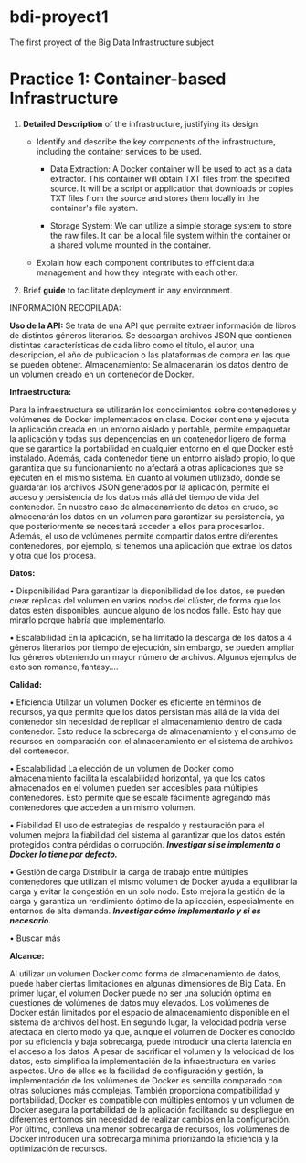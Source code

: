 # bdi-proyect1
The first proyect of the Big Data Infrastructure subject

# Practice 1: Container-based Infrastructure

1. **Detailed Description** of the infrastructure, justifying its design.

    * Identify and describe the key components of the infrastructure, including the container services to be used.

        - Data Extraction: A Docker container will be used to act as a data extractor. This container will obtain TXT files from the specified source. It will be a script or application that downloads or copies TXT files from the source and stores them locally in the container's file system.

        - Storage System: We can utilize a simple storage system to store the raw files. It can be a local file system within the container or a shared volume mounted in the container.

    * Explain how each component contributes to efficient data management and how they integrate with each other.

2. Brief **guide** to facilitate deployment in any environment.



INFORMACIÓN RECOPILADA:

**Uso de la API:** 
Se trata de una API que permite extraer información de libros de distintos géneros literarios. Se descargan archivos JSON que contienen distintas características de cada libro como el título, el autor, una descripción, el año de publicación o las plataformas de compra en las que se pueden obtener.
Almacenamiento: Se almacenarán los datos dentro de un volumen creado en un contenedor de Docker.

**Infraestructura:**

Para la infraestructura se utilizarán los conocimientos sobre contenedores y volúmenes de Docker implementados en clase. 
Docker contiene y ejecuta la aplicación creada en un entorno aislado y portable, permite empaquetar la aplicación y todas sus dependencias en un contenedor ligero de forma que se garantice la portabilidad en cualquier entorno en el que Docker esté instalado. Además, cada contenedor tiene un entorno aislado propio, lo que garantiza que su funcionamiento no afectará a otras aplicaciones que se ejecuten en el mismo sistema.
En cuanto al volumen utilizado, donde se guardarán los archivos JSON generados por la aplicación, permite el acceso y persistencia de los datos más allá del tiempo de vida del contenedor. En nuestro caso de almacenamiento de datos en crudo, se almacenarán los datos en un volumen para garantizar su persistencia, ya que posteriormente se necesitará acceder a ellos para procesarlos. Además, el uso de volúmenes permite compartir datos entre diferentes contenedores, por ejemplo, si tenemos una aplicación que extrae los datos y otra que los procesa. 

**Datos:**

•	Disponibilidad
Para garantizar la disponibilidad de los datos, se pueden crear réplicas del volumen en varios nodos del clúster, de forma que los datos estén disponibles, aunque alguno de los nodos falle. Esto hay que mirarlo porque habría que implementarlo.

•	Escalabilidad
En la aplicación, se ha limitado la descarga de los datos a 4 géneros literarios por tiempo de ejecución, sin embargo, se pueden ampliar los géneros obteniendo un mayor número de archivos. Algunos ejemplos de esto son romance, fantasy….

**Calidad:**

•	Eficiencia
Utilizar un volumen Docker es eficiente en términos de recursos, ya que permite que los datos persistan más allá de la vida del contenedor sin necesidad de replicar el almacenamiento dentro de cada contenedor. Esto reduce la sobrecarga de almacenamiento y el consumo de recursos en comparación con el almacenamiento en el sistema de archivos del contenedor. 

•	Escalabilidad
La elección de un volumen de Docker como almacenamiento facilita la escalabilidad horizontal, ya que los datos almacenados en el volumen pueden ser accesibles para múltiples contenedores. Esto permite que se escale fácilmente agregando más contenedores que acceden a un mismo volumen. 

•	Fiabilidad
El uso de estrategias de respaldo y restauración para el volumen mejora la fiabilidad del sistema al garantizar que los datos estén protegidos contra pérdidas o corrupción. ***Investigar si se implementa o Docker lo tiene por defecto.***

•	Gestión de carga
Distribuir la carga de trabajo entre múltiples contenedores que utilizan el mismo volumen de Docker ayuda a equilibrar la carga y evitar la congestión en un solo nodo. Esto mejora la gestión de la carga y garantiza un rendimiento óptimo de la aplicación, especialmente en entornos de alta demanda.
***Investigar cómo implementarlo y si es necesario.***

•	Buscar más

**Alcance:**

Al utilizar un volumen Docker como forma de almacenamiento de datos, puede haber ciertas limitaciones en algunas dimensiones de Big Data. 
En primer lugar, el volumen Docker puede no ser una solución óptima en cuestiones de volúmenes de datos muy elevados. Los volúmenes de Docker están limitados por el espacio de almacenamiento disponible en el sistema de archivos del host.
En segundo lugar, la velocidad podría verse afectada en cierto modo ya que, aunque el volumen de Docker es conocido por su eficiencia y baja sobrecarga, puede introducir una cierta latencia en el acceso a los datos.
A pesar de sacrificar el volumen y la velocidad de los datos, esto simplifica la implementación de la infraestructura en varios aspectos. Uno de ellos es la facilidad de configuración y gestión, la implementación de los volúmenes de Docker es sencilla comparado con otras soluciones más complejas. También proporciona compatibilidad y portabilidad, Docker es compatible con múltiples entornos y un volumen de Docker asegura la portabilidad de la aplicación facilitando su despliegue en diferentes entornos sin necesidad de realizar cambios en la configuración. Por último, conlleva una menor sobrecarga de recursos, los volúmenes de Docker introducen una sobrecarga mínima priorizando la eficiencia y la optimización de recursos. 
